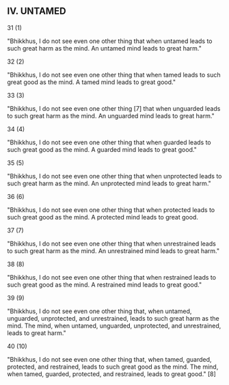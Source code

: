 ## IV. UNTAMED

31 (1)

"Bhikkhus, I do not see even one other thing that when untamed leads to such great harm as the mind. An untamed mind leads to great harm."

32 (2)

"Bhikkhus, I do not see even one other thing that when tamed leads to such great good as the mind. A tamed mind leads to great good."

33 (3)

"Bhikkhus, I do not see even one other thing [7] that when unguarded leads to such great harm as the mind. An unguarded mind leads to great harm."

34 (4)

"Bhikkhus, I do not see even one other thing that when guarded leads to such great good as the mind. A guarded mind leads to great good."

35 (5)

"Bhikkhus, I do not see even one other thing that when unprotected leads to such great harm as the mind. An unprotected mind leads to great harm."

36 (6)

"Bhikkhus, I do not see even one other thing that when protected leads to such great good as the mind. A protected mind leads to great good.

37 (7)

"Bhikkhus, I do not see even one other thing that when unrestrained leads to such great harm as the mind. An unrestrained mind leads to great harm."

38 (8)

"Bhikkhus, I do not see even one other thing that when restrained leads to such great good as the mind. A restrained mind leads to great good."

39 (9)

"Bhikkhus, I do not see even one other thing that, when untamed, unguarded, unprotected, and unrestrained, leads to such great harm as the mind. The mind, when untamed, unguarded, unprotected, and unrestrained, leads to great harm."

40 (10)

"Bhikkhus, I do not see even one other thing that, when tamed, guarded, protected, and restrained, leads to such great good as the mind. The mind, when tamed, guarded, protected, and restrained, leads to great good." [8]

